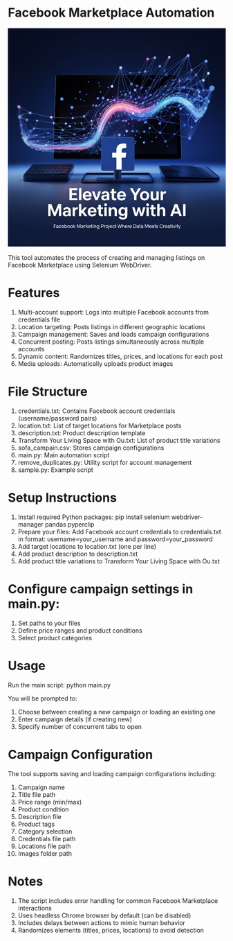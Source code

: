 
# Facebook Marketplace Automation 
![image alt](https://github.com/SyedAliNice/Facebook-Marketing-Project/blob/12ef1b464b38a3e4a57f365735f286f988221e0f/a-conceptual-product-shot-advertisement-_jRoaSWXuQiOGl73A1_iSFw_gHCyV8HWTSOUzdmsL6QKEA-fotor-2025032716610.jpg)

This tool automates the process of creating and managing listings on Facebook Marketplace using Selenium WebDriver.
#   Features
1.  Multi-account support: Logs into multiple Facebook accounts from credentials file
2.  Location targeting: Posts listings in different geographic locations
3.  Campaign management: Saves and loads campaign configurations
4.  Concurrent posting: Posts listings simultaneously across multiple accounts
5.  Dynamic content: Randomizes titles, prices, and locations for each post
6.  Media uploads: Automatically uploads product images
#   File Structure
1.  credentials.txt: Contains Facebook account credentials (username/password pairs)
2.  location.txt: List of target locations for Marketplace posts
3.  description.txt: Product description template
4.  Transform Your Living Space with Ou.txt: List of product title variations
5.  sofa_campain.csv: Stores campaign configurations
6.  main.py: Main automation script
7.  remove_duplicates.py: Utility script for account management
8.  sample.py: Example script
#   Setup Instructions
1.  Install required Python packages: pip install selenium webdriver-manager pandas pyperclip
2.  Prepare your files: Add Facebook account credentials to credentials.txt in format: username=your_username and  password=your_password
3.  Add target locations to location.txt (one per line)
4.  Add product description to description.txt
5.  Add product title variations to Transform Your Living Space with Ou.txt
#   Configure campaign settings in main.py:
1.  Set paths to your files
2.  Define price ranges and product conditions
3.  Select product categories
#   Usage
Run the main script:
python main.py

You will be prompted to:
1.  Choose between creating a new campaign or loading an existing one
2.  Enter campaign details (if creating new)
3.  Specify number of concurrent tabs to open
#   Campaign Configuration
The tool supports saving and loading campaign configurations including:

1.  Campaign name
2.  Title file path
3.  Price range (min/max)
4.  Product condition
5.  Description file
6.  Product tags
7.  Category selection
8.  Credentials file path
9.  Locations file path
10. Images folder path
#   Notes
1.  The script includes error handling for common Facebook Marketplace interactions
2.  Uses headless Chrome browser by default (can be disabled)
3.  Includes delays between actions to mimic human behavior
4.  Randomizes elements (titles, prices, locations) to avoid detection



